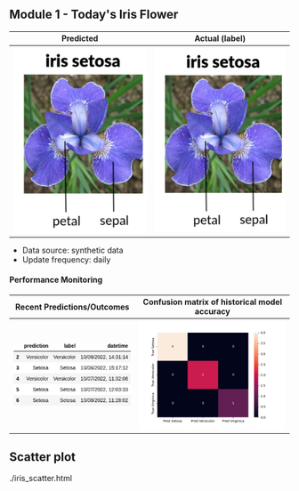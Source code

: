 
## Module 1 - Today's Iris Flower 

| Predicted | Actual (label)
|--------|------- 
| ![Iris](https://raw.githubusercontent.com/bensnow6/serverless-ml-course/main/assets/latest_iris.png) | ![Iris](https://raw.githubusercontent.com/bensnow6/serverless-ml-course/main/assets/actual_iris.png) 

 * Data source: synthetic data
 * Update frequency: daily

#### Performance Monitoring 

| Recent Predictions/Outcomes | Confusion matrix of historical model accuracy 
|--------|------- 
| ![Recent predictions](https://raw.githubusercontent.com/bensnow6/serverless-ml-course/main/assets/df_recent.png) | ![Confusion Matrix](https://raw.githubusercontent.com/bensnow6/serverless-ml-course/main/assets/confusion_matrix.png)


## Scatter plot

./iris_scatter.html
